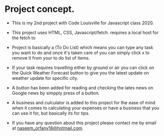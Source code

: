 # Project concept.

* This is my 2nd project with Code Louisville for Javascript class 2020.

* This project uses HTML, CSS, Javascript/fetch.
requires a local host for the fetch to 
* Project is basically a (To Do List) which means you can type any task you want to do and once it's taken care of you can simply click x to remove it from your to do list of items.

* If your task requires travelling either by ground or air you can click on the Quick Weather Forecast button to give you the latest update on weather update for specific city.

* A button has been added for reading and checking the lates news on Google news by simpply press of a button.

* A business and culculator is added to this project for the ease of mind when it comes to calculating your expenses or have a business that you can use it for, but basically its for tips.

* If you have any question about this project please contact me by email at naseem_orfany18@hotmail.com.